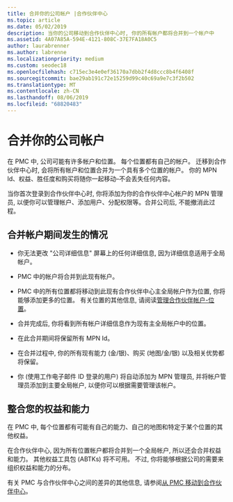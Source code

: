 ```yaml
---
title: 合并你的公司帐户 |合作伙伴中心
ms.topic: article
ms.date: 05/02/2019
description: 当你的公司移动到合作伙伴中心时, 你的所有帐户都将合并到一个帐户中
ms.assetid: 4A07A85A-594E-4121-808C-37E7FA18A0C5
author: laurabrenner
ms.author: labrenne
ms.localizationpriority: medium
ms.custom: seodec18
ms.openlocfilehash: c715ec3e4e0ef36170a7dbb2f4d8ccc8b4f6408f
ms.sourcegitcommit: bae29ab191c72e15259d99c40c69a9e7c3f2b502
ms.translationtype: MT
ms.contentlocale: zh-CN
ms.lasthandoff: 08/06/2019
ms.locfileid: "68820483"
---
```

# <a name="consolidate-your-company-accounts"></a>合并你的公司帐户

在 PMC 中, 公司可能有许多帐户和位置。 每个位置都有自己的帐户。 迁移到合作伙伴中心时, 会将所有帐户和位置合并为一个具有多个位置的帐户。 你的 MPN Id、权益、胜任度和购买将随你一起移动–不会丢失任何内容。 

当你首次登录到合作伙伴中心时, 你将添加为你的合作伙伴中心帐户的 MPN 管理员, 以便你可以管理帐户、添加用户、分配权限等。合并公司后, 不能撤消此过程。

## <a name="what-happens-during-consolidation-of-accounts"></a>合并帐户期间发生的情况

- 你无法更改 "公司详细信息" 屏幕上的任何详细信息, 因为详细信息适用于全局帐户。 

- PMC 中的帐户将合并到此现有帐户。 

- PMC 中的所有位置都将移动到此现有合作伙伴中心主全局帐户作为位置, 你将能够添加更多的位置。 有关位置的其他信息, 请阅读[管理合作伙伴帐户-位置](manage-locations.md)。

- 合并完成后, 你将看到所有帐户详细信息作为现有主全局帐户中的位置。

- 在此合并期间将保留所有 MPN Id。

- 在合并过程中, 你的所有现有能力 (金/银)、购买 (地图/金/银) 以及相关优势都将保留。

- 你 (使用工作电子邮件 ID 登录的用户) 将自动添加为 MPN 管理员, 并将帐户管理员添加到主要全局帐户, 以便你可以根据需要管理该帐户。 


## <a name="consolidating-your-benefits-and-competencies"></a>整合您的权益和能力

在 PMC 中, 每个位置都有可能有自己的能力、自己的地图和特定于某个位置的其他权益。

在合作伙伴中心, 因为所有位置帐户都将合并到一个全局帐户, 所以还会合并权益和能力。 其他权益工具包 (ABTKs) 将不可用。 不过, 你将能够根据公司的需要来组织权益和能力的分布。

有关 PMC 与合作伙伴中心之间的差异的其他信息, 请参阅[从 PMC 移动到合作伙伴中心](guide-to-migration.md)。
